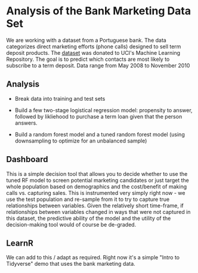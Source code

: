 # Analysis of the Bank Marketing Data Set

We are working with a dataset from a Portuguese bank.  The data categorizes direct marketing efforts (phone calls) designed to sell term deposit products.  The [dataset](https://archive.ics.uci.edu/ml/datasets/Bank+Marketing) was donated to UCI's Machine Learning Repository. The goal is to predict which contacts are most likely to subscribe to a term deposit. Data range from May 2008 to November 2010

## Analysis

- Break data into training and test sets

- Build a few two-stage logistical regression model: propensity to answer, followed by likliehood to purchase a term loan given that the person answers.

- Build a random forest model and a tuned random forest model (using downsampling to optimize for an unbalanced sample)

## Dashboard

This is a simple decision tool that allows you to decide whether to use the tuned RF model to screen potential marketing candidates or just target the whole population based on demographics and the cost/benefit of making calls vs. capturing sales.  This is instrumented very simply right now - we use the test population and re-sample from it to try to capture true relationships between variables.  Given the relatively short time-frame, if relationships between variables changed in ways that were not captured in this dataset, the predictive ability of the model and the utility of the decision-making tool would of course be de-graded.

## LearnR

We can add to this / adapt as required.  Right now it's a simple "Intro to Tidyverse" demo that uses the bank marketing data.


